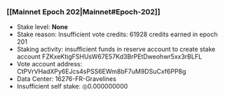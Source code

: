 ### [[Mainnet Epoch 202|Mainnet#Epoch-202]]
* Stake level: **None**
* Stake reason: Insufficient vote credits: 61928 credits earned in epoch 201
* Staking activity: insufficient funds in reserve account to create stake account FZKxeKtigFSHUsW67E57Kd3BrPEtDweohwr5xx3rBLFL
* Vote account address: CtPVrVHadXPy6EJcs4sPSS6EWm8bF7uM9DSuCxf6PP8g
* Data Center: 16276-FR-Gravelines
* Insufficient self stake: ◎0.000000000